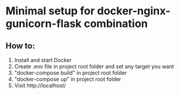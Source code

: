 # Minimal setup for docker-nginx-gunicorn-flask combination

## How to:

1. Install and start Docker
2. Create .env file in project root folder and set any target you want
3. "docker-compose build" in project root folder
4. "docker-compose up" in project root folder
5. Visit http://localhost/